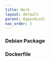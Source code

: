 ```yaml
---
title: Work
layout: default
parent: HyperAccel
nav_order: 3
---
```


### Debian Package

### Dockerfile


